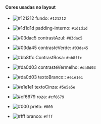 
<h4>Cores usadas no layout</h4>

- ![#121212](https://placehold.it/15/121212/000000?text=+) fundo: `#121212`

- ![#1d1d1d](https://placehold.it/15/1d1d1d/000000?text=+) padding-interno: `#1d1d1d`

- ![#03dac5](https://placehold.it/15/03dac5/000000?text=+) contrastAzul: `#03dac5`

- ![#03da45](https://placehold.it/15/03da45/000000?text=+) contrasteVerde: `#03da45`

- ![#bb8ffc](https://placehold.it/15/bb8ffc/000000?text=+) ContrastRosa: `#bb8ffc`
- ![#da0d03](https://placehold.it/15/da0d03/000000?text=+) contrasteVermelho: `#da0d03`

- ![#da0d03](https://placehold.it/15/e1e1e1/000000?text=+) textoBranco:: `#e1e1e1`
- ![#e1e1e1](https://placehold.it/15/5e5e5e/000000?text=+) textoCinza: `#5e5e5e`

- ![#cf6679](https://placehold.it/15/cf6679/000000?text=+) roza: `#cf6679`
- ![#000](https://placehold.it/15/000/000000?text=+) preto: `#000`

- ![#fff](https://placehold.it/15/fff/000000?text=+) branco: `#fff`
